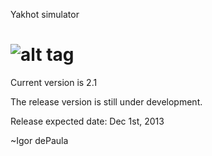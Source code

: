 Yakhot simulator 

![alt tag](http://www.bu.edu/me/files/images/people/yakhot.jpg)
==========================

Current version is 2.1 

The release version is still under development.

Release expected date: Dec 1st, 2013



~Igor dePaula
